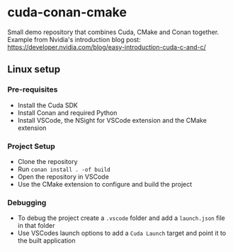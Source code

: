 # cuda-conan-cmake
Small demo repository that combines Cuda, CMake and Conan together. Example from Nvidia's introduction blog post: https://developer.nvidia.com/blog/easy-introduction-cuda-c-and-c/

## Linux setup
### Pre-requisites
- Install the Cuda SDK
- Install Conan and required Python
- Install VSCode, the NSight for VSCode extension and the CMake extension

### Project Setup
- Clone the repository
- Run `conan install . -of build`
- Open the repository in VSCode
- Use the CMake extension to configure and build the project

### Debugging
- To debug the project create a `.vscode` folder and add a `launch.json` file in that folder
- Use VSCodes launch options to add a `Cuda Launch` target and point it to the built application
